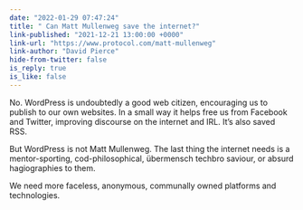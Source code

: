 ```yaml
---
date: "2022-01-29 07:47:24"
title: " Can Matt Mullenweg save the internet?"
link-published: "2021-12-21 13:00:00 +0000"
link-url: "https://www.protocol.com/matt-mullenweg"
link-author: "David Pierce"
hide-from-twitter: false
is_reply: true
is_like: false
---
```


No. WordPress is undoubtedly a good web citizen, encouraging us to publish to our own websites. In a small way it helps free us from Facebook and Twitter, improving discourse on the internet and IRL. It’s also saved RSS.

But WordPress is not Matt Mullenweg. The last thing the internet needs is a mentor-sporting, cod-philosophical, übermensch techbro saviour, or absurd hagiographies to them.

We need more faceless, anonymous, communally owned platforms and technologies.
